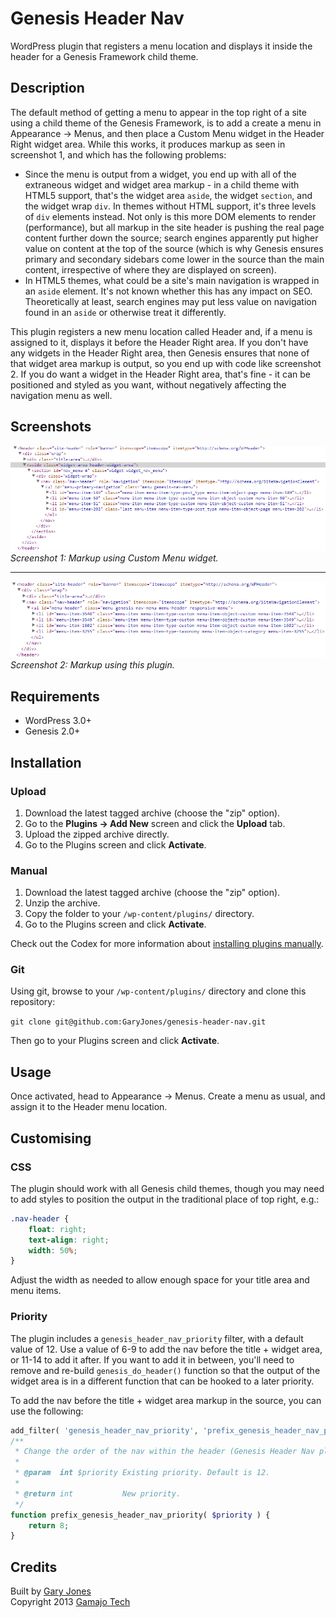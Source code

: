 # Genesis Header Nav

WordPress plugin that registers a menu location and displays it inside the header for a Genesis Framework child theme.

## Description

The default method of getting a menu to appear in the top right of a site using a child theme of the Genesis Framework, is to add a create a menu in Appearance -> Menus, and then place a Custom Menu widget in the Header Right widget area. While this works, it produces markup as seen in screenshot 1, and which has the following problems:

 * Since the menu is output from a widget, you end up with all of the extraneous widget and widget area markup - in a child theme with HTML5 support, that's the widget area `aside`, the widget `section`, and the widget wrap `div`. In themes without HTML support, it's three levels of `div` elements instead. Not only is this more DOM elements to render (performance), but all markup in the site header is pushing the real page content further down the source; search engines apparently put higher value on content at the top of the source (which is why Genesis ensures primary and secondary sidebars come lower in the source than the main content, irrespective of where they are displayed on screen).
 * In HTML5 themes, what could be a site's main navigation is wrapped in an `aside` element. It's not known whether this has any impact on SEO. Theoretically at least, search engines may put less value on navigation found in an `aside` or otherwise treat it differently.
 
This plugin registers a new menu location called Header and, if a menu is assigned to it, displays it before the Header Right area. If you don't have any widgets in the Header Right area, then Genesis ensures that none of that widget area markup is output, so you end up with code like screenshot 2. If you do want a widget in the Header Right area, that's fine - it can be positioned and styled as you want, without negatively affecting the navigation menu as well.

## Screenshots

![Screenshot of markup using Custom Menu widget](assets/screenshot-1.png)  
_Screenshot 1: Markup using Custom Menu widget._

---

![Screenshot of markup using this plugin](assets/screenshot-2.png)  
_Screenshot 2: Markup using this plugin._

## Requirements
 * WordPress 3.0+
 * Genesis 2.0+

## Installation

### Upload

1. Download the latest tagged archive (choose the "zip" option).
2. Go to the __Plugins -> Add New__ screen and click the __Upload__ tab.
3. Upload the zipped archive directly.
4. Go to the Plugins screen and click __Activate__.

### Manual

1. Download the latest tagged archive (choose the "zip" option).
2. Unzip the archive.
3. Copy the folder to your `/wp-content/plugins/` directory.
4. Go to the Plugins screen and click __Activate__.

Check out the Codex for more information about [installing plugins manually](http://codex.wordpress.org/Managing_Plugins#Manual_Plugin_Installation).

### Git

Using git, browse to your `/wp-content/plugins/` directory and clone this repository:

`git clone git@github.com:GaryJones/genesis-header-nav.git`

Then go to your Plugins screen and click __Activate__.

## Usage

Once activated, head to Appearance -> Menus. Create a menu as usual, and assign it to the Header menu location.

## Customising

### CSS

The plugin should work with all Genesis child themes, though you may need to add styles to position the output in the traditional place of top right, e.g.:

~~~css
.nav-header {
	float: right;
	text-align: right;
	width: 50%;
}
~~~

Adjust the width as needed to allow enough space for your title area and menu items.

### Priority

The plugin includes a `genesis_header_nav_priority` filter, with a default value of 12. Use a value of 6-9 to add the nav before the title + widget area, or 11-14 to add it after. If you want to add it in between, you'll need to remove and re-build `genesis_do_header()` function so that the output of the widget area is in a different function that can be hooked to a later priority.

To add the nav before the title + widget area markup in the source, you can use the following:

~~~php
add_filter( 'genesis_header_nav_priority', 'prefix_genesis_header_nav_priority' );
/**
 * Change the order of the nav within the header (Genesis Header Nav plugin)
 *
 * @param  int $priority Existing priority. Default is 12.
 *
 * @return int           New priority.
 */
function prefix_genesis_header_nav_priority( $priority ) {
	return 8;
}
~~~

## Credits

Built by [Gary Jones](https://twitter.com/GaryJ)  
Copyright 2013 [Gamajo Tech](http://gamajo.com/)
